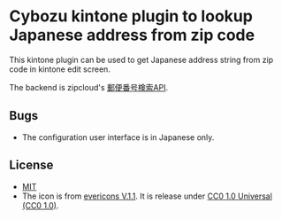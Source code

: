 # Cybozu kintone plugin to lookup Japanese address from zip code

This kintone plugin can be used to get Japanese address string from
zip code in kintone edit screen.

The backend is zipcloud's [郵便番号検索API](http://zipcloud.ibsnet.co.jp/doc/api).

## Bugs
* The configuration user interface is in Japanese only.

## License
* [MIT](https://github.com/ryoon/kintone-zip-code-address/blob/master/LICENSE)
* The icon is from [evericons V.1.1](http://www.evericons.com/).
  It is release under [CC0 1.0 Universal (CC0 1.0)](https://creativecommons.org/publicdomain/zero/1.0/).
